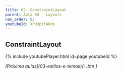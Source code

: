 ```yaml
---
title: 02. ConstraintLayout
parent: Aula 04 - Layouts
nav_order: 02
youtubeId: XPH3plt4kdo
---
```


## ConstraintLayout



{% include youtubePlayer.html id=page.youtubeId %}

<span class="fs-3 float-right">
<i class="fas fa-download">[Próxima aulas](03-estilos-e-temas){: .btn }</i>
</span>
